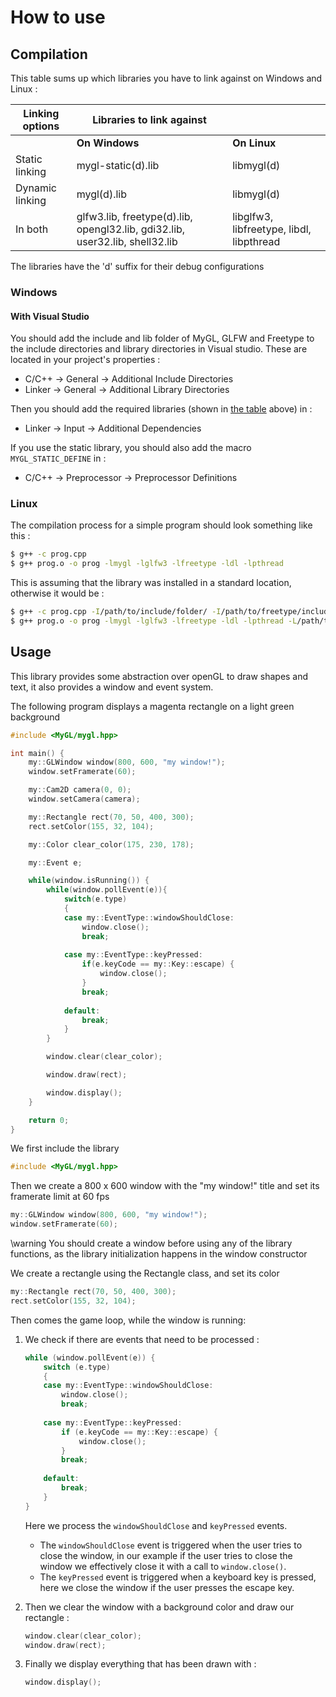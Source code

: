 # How to use

## Compilation

This table sums up which libraries you have to link against on Windows and Linux :

|  Linking options |  Libraries to link against                                                                                               ||
|------------------|-------------------------------------------------------------------------------|-------------------------------------------|
|                  |  **On Windows**                                                               |  **On Linux**                             |
|  Static linking  |  mygl-static(d).lib                                                           |  libmygl(d)                               |
|  Dynamic linking |  mygl(d).lib                                                                  |  libmygl(d)                               |
|  In both         |  glfw3.lib, freetype(d).lib, opengl32.lib, gdi32.lib, user32.lib, shell32.lib |  libglfw3, libfreetype, libdl, libpthread |

The libraries have the 'd' suffix for their debug configurations

### Windows

#### With Visual Studio

You should add the include and lib folder of MyGL, GLFW and Freetype to the
include directories and library directories in Visual studio. These are located
in your project's properties : 

* C/C++ -> General -> Additional Include Directories
* Linker -> General -> Additional Library Directories

Then you should add the required libraries (shown in [the table](#Compilation) above) in :

* Linker -> Input -> Additional Dependencies

If you use the static library, you should also add the macro `MYGL_STATIC_DEFINE` 
in :

* C/C++ -> Preprocessor -> Preprocessor Definitions

### Linux

The compilation process for a simple program should look something like this :

```bash
$ g++ -c prog.cpp
$ g++ prog.o -o prog -lmygl -lglfw3 -lfreetype -ldl -lpthread
```

This is assuming that the library was installed in a standard location, otherwise
it would be :

```bash
$ g++ -c prog.cpp -I/path/to/include/folder/ -I/path/to/freetype/include/folder/ -I/path/to/glfw/include/folder/
$ g++ prog.o -o prog -lmygl -lglfw3 -lfreetype -ldl -lpthread -L/path/to/lib/folder/
```

## Usage

This library provides some abstraction over openGL to draw shapes and text, it
also provides a window and event system.

The following program displays a magenta rectangle on a light green background

```cpp
#include <MyGL/mygl.hpp>

int main() {
    my::GLWindow window(800, 600, "my window!");
    window.setFramerate(60);

    my::Cam2D camera(0, 0);
    window.setCamera(camera);

    my::Rectangle rect(70, 50, 400, 300);
    rect.setColor(155, 32, 104);

    my::Color clear_color(175, 230, 178);

    my::Event e;

    while(window.isRunning()) {
        while(window.pollEvent(e)){
            switch(e.type)
            {
            case my::EventType::windowShouldClose:
                window.close();
                break;
                
            case my::EventType::keyPressed:
                if(e.keyCode == my::Key::escape) {
                    window.close();
                }
                break;
            
            default:
                break;
            }
        }

        window.clear(clear_color);

        window.draw(rect);

        window.display();
    }

    return 0;
}
```

We first include the library
```cpp
#include <MyGL/mygl.hpp>
```

Then we create a 800 x 600 window with the "my window!" title and set its 
framerate limit at 60 fps
```cpp
my::GLWindow window(800, 600, "my window!");
window.setFramerate(60);
```

\warning You should create a window before using any of the library functions, as the library initialization happens in the window constructor


We create a rectangle using the Rectangle class, and set its color
```cpp
my::Rectangle rect(70, 50, 400, 300);
rect.setColor(155, 32, 104);
```

Then comes the game loop, while the window is running:

1. We check if there are events that need to be processed :
   ```cpp
   while (window.pollEvent(e)) {
       switch (e.type)
       {
       case my::EventType::windowShouldClose:
           window.close();
           break;
           
       case my::EventType::keyPressed:
           if (e.keyCode == my::Key::escape) {
               window.close();
           }
           break;
        
       default:
           break;
       }
   }
   ```
   Here we process the `windowShouldClose` and `keyPressed` events.
   - The `windowShouldClose` event is triggered when the user tries to close the
   window, in our example if the user tries to close the window we effectively
   close it with a call to `window.close()`.
   - The `keyPressed` event is triggered when a keyboard key is pressed, here we
   close the window if the user presses the escape key.

2. Then we clear the window with a background color and draw our rectangle :
   ```cpp
   window.clear(clear_color);
   window.draw(rect);
   ```

3. Finally we display everything that has been drawn with :
   ```cpp
   window.display();
   ```
